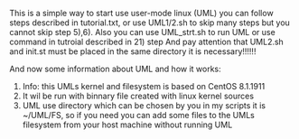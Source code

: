 This is a simple way to start use user-mode linux (UML) you can follow steps described in tutorial.txt, 
or use UML1/2.sh to skip many steps but you cannot skip step 5),6).
Also you can use UML_strt.sh to run UML or use command in tutroial described in 21) step
And pay attention that UML2.sh and init.st must be placed in the same directory it is necessary!!!!!!

And now some information about UML and how it works:
1) Info: this UMLs kernel and filesystem is based on CentOS 8.1.1911  
2) It wil be run with binnary file created with linux kernel sources
3) UML use directory which can be chosen by you in my scripts it is ~/UML/FS, 
   so if you need you can add some files to the UMLs filesystem from your host machine without running UML

